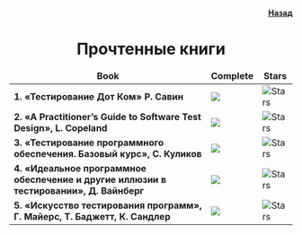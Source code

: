 <p align= right><a href="https://github.com/kozlofAlex/testing/blob/main/README.md"><b>Назад</b></a></p>
<h1 align="center">Прочтенные книги</h1>
<table>
  <thead align="center">
    <tr border: none;>
      <td><b>Book</b></td>
      <td><b>Complete</b></td>
      <td><b>Stars</b></td>
    </tr>
  </thead>
  <tbody>
    <tr>
      <td><b>1. «Тестирование Дот Ком» Р. Савин</b></td>
      <td><img src="https://img.shields.io/badge/complete-100%25-blue?style=plastic&logo&logoColor=white"></td>	    
      <td><img alt="Stars" src="https://img.shields.io/badge/rating-4.3%2F5%20-brightgreen"/></td>
    </tr>
    <tr>
      <td><b>2. «A Practitioner’s Guide to Software Test Design», L. Copeland</b></td>
      <td><img src="https://img.shields.io/badge/complete-0%25-blue?style=plastic&logo&logoColor=white"></td>    
      <td><img alt="Stars" src="https://img.shields.io/badge/rating-4.5%2F5%20-brightgreen"/></td>
    </tr>
    <tr>
      <td><b>3. «Тестирование программного обеспечения. Базовый курс», С. Куликов</b></td>
      <td><img src="https://img.shields.io/badge/complete-0%25-blue?style=plastic&logo&logoColor=white"></td>   	    
      <td><img alt="Stars" src="https://img.shields.io/badge/rating-4.0%2F5%20-brightgreen"/></td>
    </tr>
    <tr>
      <td><b>4. «Идеальное программное обеспечение и другие иллюзии в тестировании», Д. Вайнберг </b></td>
      <td><img src="https://img.shields.io/badge/complete-0%25-blue?style=plastic&logo&logoColor=white"></td>   	    
      <td><img alt="Stars" src="https://img.shields.io/badge/rating-4.2%2F5%20-brightgreen"/></td>
    </tr>
    <tr>
      <td><b>5. «Искусство тестирования программ», Г. Майерс, Т. Баджетт, К. Сандлер</b></td>
      <td><img src="https://img.shields.io/badge/complete-0%25-blue?style=plastic&logo&logoColor=white"></td>   	    
      <td><img alt="Stars" src="https://img.shields.io/badge/rating-4.4%2F5%20-brightgreen"/></td>
    </tr>
  </tbody>
</table>
